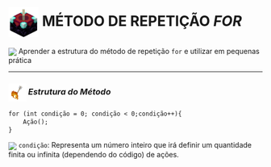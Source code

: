 # <img src="https://github.com/kaka-jaques/Proway-Classes/blob/main/gifs/Enchanting_Table.gif?raw=true" align="center" width="60px"> MÉTODO DE REPETIÇÃO **_FOR_**

<img src="https://github.com/kaka-jaques/Proway-Classes/blob/main/gifs/Enchanted_Book.gif?raw=true" align="center" width="30px"> Aprender a estrutura do método de repetição `for` e utilizar em pequenas prática

---

### <img src="https://github.com/kaka-jaques/Proway-Classes/blob/main/gifs/Arrow_Burning.gif?raw=true" align="center" width="35px"> **_Estrutura do Método_**
```
for (int condição = 0; condição < 0;condição++){
    Ação();
}
```

<img src="https://github.com/kaka-jaques/Proway-Classes/blob/main/gifs/Bottle_Enchanting.gif?raw=true" align="center" width="30px"> `condição`: Representa um número inteiro que irá definir um quantidade finita ou infinita (dependendo do código) de ações.